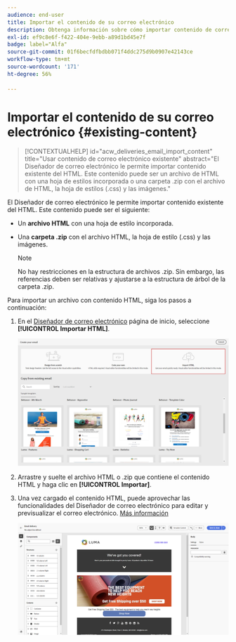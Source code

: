 ```yaml
---
audience: end-user
title: Importar el contenido de su correo electrónico
description: Obtenga información sobre cómo importar contenido de correo electrónico
exl-id: ef9c8e6f-f422-404e-9ebb-a89d1bd45e7f
badge: label="Alfa"
source-git-commit: 01f6becfdfbdbb071f4ddc275d9b0907e42143ce
workflow-type: tm+mt
source-wordcount: '171'
ht-degree: 56%

---
```


# Importar el contenido de su correo electrónico {#existing-content}


>[!CONTEXTUALHELP]
>id="acw_deliveries_email_import_content"
>title="Usar contenido de correo electrónico existente"
>abstract="El Diseñador de correo electrónico le permite importar contenido existente del HTML. Este contenido puede ser un archivo de HTML con una hoja de estilos incorporada o una carpeta .zip con el archivo de HTML, la hoja de estilos (.css) y las imágenes."

El Diseñador de correo electrónico le permite importar contenido existente del HTML. Este contenido puede ser el siguiente:

* Un **archivo HTML** con una hoja de estilo incorporada.
* Una **carpeta .zip** con el archivo HTML, la hoja de estilo (.css) y las imágenes.

  >[!NOTE]
  >
  >No hay restricciones en la estructura de archivos .zip. Sin embargo, las referencias deben ser relativas y ajustarse a la estructura de árbol de la carpeta .zip.

Para importar un archivo con contenido HTML, siga los pasos a continuación:

1. En el [Diseñador de correo electrónico](get-started-email-designer.md) página de inicio, seleccione **[!UICONTROL Importar HTML]**.

   ![](assets/html-import.png)

1. Arrastre y suelte el archivo HTML o .zip que contiene el contenido HTML y haga clic en **[!UICONTROL Importar]**.

1. Una vez cargado el contenido HTML, puede aprovechar las funcionalidades del Diseñador de correo electrónico para editar y previsualizar el correo electrónico. [Más información](create-email-content.md)

   ![](assets/html-imported.png)